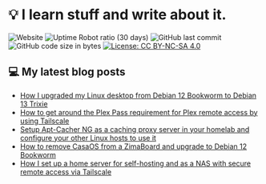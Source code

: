 # 💡 I learn stuff and write about it.

![Website](https://img.shields.io/website?url=https%3A%2F%2Ffullmetalbrackets.com)
![Uptime Robot ratio (30 days)](https://img.shields.io/uptimerobot/ratio/m796373856-345a63b6f29520df1f2520b8)
![GitHub last commit](https://img.shields.io/github/last-commit/fullmetalbrackets/blog)
![GitHub code size in bytes](https://img.shields.io/github/languages/code-size/fullmetalbrackets/blog)
[![License: CC BY-NC-SA 4.0](https://img.shields.io/badge/License-CC_BY--NC--SA_4.0-blue.svg)](https://creativecommons.org/licenses/by-nc-sa/4.0/)

## 💻 My latest blog posts
<!-- BLOG-POST-LIST:START -->
- [How I upgraded my Linux desktop from Debian 12 Bookworm to Debian 13 Trixie](https://fullmetalbrackets.com/blog/upgrade-debian-12-bookworm-debian-13-trixie/)
- [How to get around the Plex Pass requirement for Plex remote access by using Tailscale](https://fullmetalbrackets.com/blog/plex-remote-access-tailscale/)
- [Setup Apt-Cacher NG as a caching proxy server in your homelab and configure your other Linux hosts to use it](https://fullmetalbrackets.com/blog/setup-apt-cacher-ng-to-cache-packages-homelab/)
- [How to remove CasaOS from a ZimaBoard and upgrade to Debian 12 Bookworm](https://fullmetalbrackets.com/blog/remove-casaos-zimaboard-upgrade-debian-12/)
- [How I set up a home server for self-hosting and as a NAS with secure remote access via Tailscale](https://fullmetalbrackets.com/blog/how-i-setup-home-server/)
<!-- BLOG-POST-LIST:END -->
